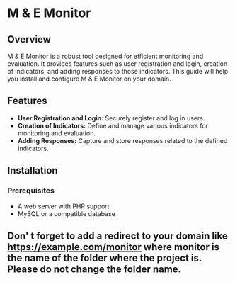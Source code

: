 # M & E Monitor
## Overview
M & E Monitor is a robust tool designed for efficient monitoring and evaluation. It provides features such as user registration and login, creation of indicators, and adding responses to those indicators. This guide will help you install and configure M & E Monitor on your domain.

## Features

- **User Registration and Login:** Securely register and log in users.
- **Creation of Indicators:** Define and manage various indicators for monitoring and evaluation.
- **Adding Responses:** Capture and store responses related to the defined indicators.

## Installation

### Prerequisites

- A web server with PHP support
- MySQL or a compatible database


## Don' t forget to add a redirect to your domain like https://example.com/monitor where monitor is the name of the folder where the project is. Please do not change the folder name.
